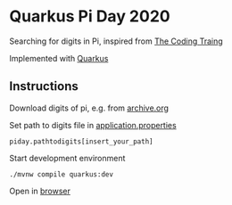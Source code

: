 # Quarkus Pi Day 2020
Searching for digits in Pi, inspired from [The Coding Traing](https://youtu.be/AkySW5uy7rU)

Implemented with [Quarkus](https://quarkus.io/)

## Instructions

Download digits of pi, e.g. from [archive.org](https://archive.org/details/Math_Constants)

Set path to digits file in
[application.properties](src/main/resources/application.properties)
```
piday.pathtodigits[insert_your_path]
```

Start development environment
```
./mvnw compile quarkus:dev
```

Open in [browser](http://localhost:8080/)